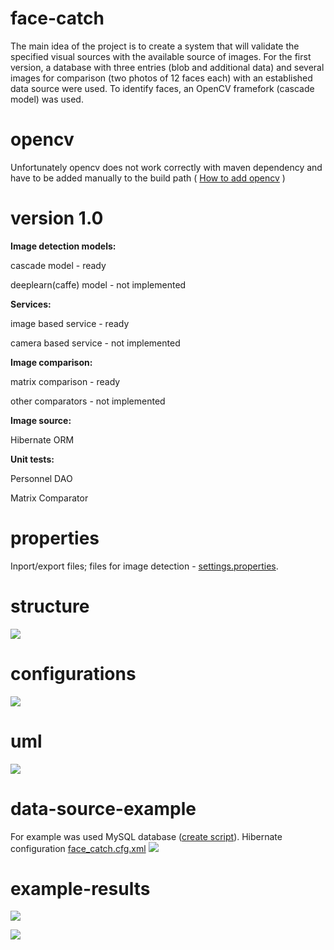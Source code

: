 # face-catch
The main idea of the project is to create a system that will validate the specified visual sources with the available source of images. For the first version, a database with three entries (blob and additional data) and several images for comparison (two photos of 12 faces each) with an established data source were used. To identify faces, an OpenCV framefork (cascade model) was used.
# opencv
Unfortunately opencv does not work correctly with maven dependency and have to be added manually to the build path
( <a target="_blank" href="https://docs.opencv.org/2.4/doc/tutorials/introduction/java_eclipse/java_eclipse.html#java-eclipse">How to add opencv</a> )
# version 1.0
<p><b>Image detection models:</b></p>
<p>cascade model - ready</p>
<p>deeplearn(caffe) model - not implemented</p>
<p><b>Services:</b></p>
<p>image based service - ready</p>
<p>camera based service - not implemented</p>
<p><b>Image comparison:</b></p>
<p>matrix comparison - ready</p>
<p>other comparators - not implemented</p>
<p><b>Image source:</b></p>
<p>Hibernate ORM</p>
<p><b>Unit tests:</b></p>
<p>Personnel DAO</p>
<p>Matrix Comparator</p>

# properties
Inport/export files; files for image detection - <a href="src/main/resources/settings.properties">settings.properties</a>.
# structure
<img src="README/struc_scheme.png"></img>
# configurations
<img src="README/config2.png"></img>
# uml
<img src="README/uml.png"></img>
# data-source-example
For example was used MySQL database (<a href="src/main/resources/create_db.sql">create script</a>).
Hibernate configuration <a href="src/main/resources/face_catch.cfg.xml">face_catch.cfg.xml</a>
<img src="README/db.png"></img>
# example-results
<img src="src/main/resources/test1/output.jpg"></img>
<p></p>
<img src="src/main/resources/test2/output.jpg"></img>


